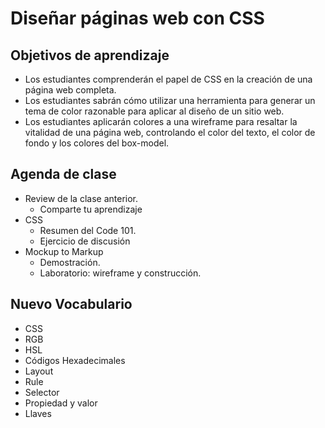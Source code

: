 # Diseñar páginas web con CSS

## Objetivos de aprendizaje

- Los estudiantes comprenderán el papel de CSS en la creación de una página web completa.
- Los estudiantes sabrán cómo utilizar una herramienta para generar un tema de color razonable para aplicar al diseño de un sitio web.
- Los estudiantes aplicarán colores a una wireframe para resaltar la vitalidad de una página web, controlando el color del texto, el color de fondo y los colores del box-model.

## Agenda de clase

- Review de la clase anterior.
   - Comparte tu aprendizaje
- CSS
   - Resumen del Code 101.
   - Ejercicio de discusión
- Mockup to Markup
   - Demostración.
   - Laboratorio: wireframe y construcción.

## Nuevo Vocabulario

- CSS
- RGB
- HSL
- Códigos Hexadecimales
- Layout
- Rule
- Selector
- Propiedad y valor
- Llaves
